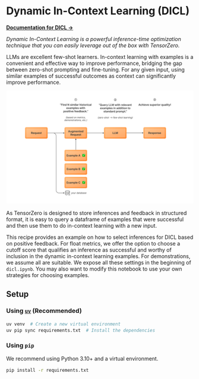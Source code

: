 # Dynamic In-Context Learning (DICL)

**[Documentation for DICL →](https://www.tensorzero.com/docs/gateway/guides/inference-time-optimizations#dynamic-in-context-learning-dicl)**

_Dynamic In-Context Learning is a powerful inference-time optimization technique that you can easily leverage out of the box with TensorZero._

LLMs are excellent few-shot learners.
In-context learning with examples is a convenient and effective way to improve performance, bridging the gap between zero-shot prompting and fine-tuning.
For any given input, using similar examples of successful outcomes as context can significantly improve performance.

<p align="center"><img src="dicl.png" alt="Dynamic In-Context Learning (DICL) Diagram" /></p>

As TensorZero is designed to store inferences and feedback in structured format, it is easy to query a dataframe of examples that were successful and then use them to do in-context learning with a new input.

This recipe provides an example on how to select inferences for DICL based on positive feedback.
For float metrics, we offer the option to choose a cutoff score that qualifies an inference as successful and worthy of inclusion in the dynamic in-context learning examples.
For demonstrations, we assume all are suitable.
We expose all these settings in the beginning of `dicl.ipynb`.
You may also want to modify this notebook to use your own strategies for choosing examples.

## Setup

### Using [`uv`](https://github.com/astral-sh/uv) (Recommended)

```bash
uv venv  # Create a new virtual environment
uv pip sync requirements.txt  # Install the dependencies
```

### Using `pip`

We recommend using Python 3.10+ and a virtual environment.

```bash
pip install -r requirements.txt
